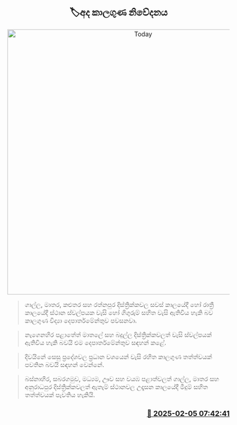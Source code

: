 <p align='center'><b><h2 align='center' title='Today's weather forecast'>🏷අද කාලගුණ නිවේදනය</h2></b></p>
<p align='center'><img src='https://helakuru.sgp1.cdn.digitaloceanspaces.com/esana/images/lib/weather-thumb-new-1[1].jpg' width='600' alt='Today's weather forecast'></p>

> ගාල්ල, මාතර, කළුතර සහ රත්නපුර දිස්ත්‍රික්කවල සවස් කාලයේදී හෝ රාත්‍රී කාලයේදී ස්ථාන ස්වල්පයක වැසි හෝ ගිගුරුම් සහිත වැසි ඇතිවිය හැකි බව කාලගුණ විද්‍යා දෙපාර්තමේන්තුව පවසනවා.

> නැගෙනහිර පළාතේත් මාතලේ සහ බදුල්ල දිස්ත්‍රික්කවලත් වැසි ස්වල්පයක් ඇතිවිය හැකි බවයි එම දෙපාර්තමේන්තුව සඳහන් කළේ.

> දිවයිනේ සෙසු ප්‍රදේශවල ප්‍රධාන වශයෙන් වැසි රහිත කාලගුණ තත්ත්වයක් පවතින බවයි සඳහන් වෙන්නේ.

> බස්නාහිර, සබරගමුව, මධ්‍යම, ඌව සහ වයඹ පළාත්වලත් ගාල්ල, මාතර සහ අනුරාධපුර දිස්ත්‍රික්කවලත් ඇතැම් ස්ථානවල උදෑසන කාලයේදී මීදුම් සහිත තත්ත්වයක් පැවතිය හැකියි.



<h3 align='right'><a href='https://www.helakuru.lk/esana/p/107164/'>📅 2025-02-05 07:42:41</a></h3>
